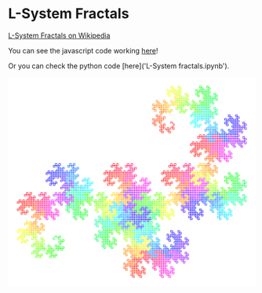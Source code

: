 # L-System Fractals

[L-System Fractals on Wikipedia](https://en.wikipedia.org/wiki/L-system)

You can see the javascript code working [here](https://mairazl.neocities.org/fractals/)!

Or you can check the python code [here]('L-System fractals.ipynb').

![dragon.svg.svg](fractals/dragon.svg)
